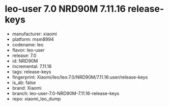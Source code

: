 # leo-user 7.0 NRD90M 7.11.16 release-keys
- manufacturer: xiaomi
- platform: msm8994
- codename: leo
- flavor: leo-user
- release: 7.0
- id: NRD90M
- incremental: 7.11.16
- tags: release-keys
- fingerprint: Xiaomi/leo/leo:7.0/NRD90M/7.11.16:user/release-keys
- is_ab: false
- brand: Xiaomi
- branch: leo-user-7.0-NRD90M-7.11.16-release-keys
- repo: xiaomi_leo_dump
